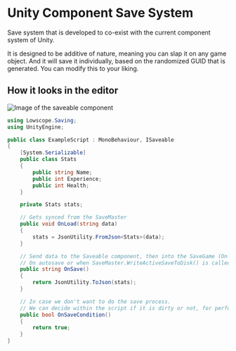 # Unity Component Save System
Save system that is developed to co-exist with the current component system of Unity.

It is designed to be additive of nature, meaning you can slap it on any game object.
And it will save it individually, based on the randomized GUID that is generated. You can modify this to your liking.


## How it looks in the editor
![Image of the saveable component](https://github.com/AlexMeesters/ComponentSaveSystem/blob/master/Images/Component-Clean.PNG)


```csharp
using Lowscope.Saving;
using UnityEngine;

public class ExampleScript : MonoBehaviour, ISaveable
{
    [System.Serializable]
    public class Stats
    {
        public string Name;
        public int Experience;
        public int Health;
    }

    private Stats stats;

    // Gets synced from the SaveMaster
    public void OnLoad(string data)
    {
        stats = JsonUtility.FromJson<Stats>(data);
    }

    // Send data to the Saveable component, then into the SaveGame (On request of the save master)
    // On autosave or when SaveMaster.WriteActiveSaveToDisk() is called
    public string OnSave()
    {
        return JsonUtility.ToJson(stats);
    }

    // In case we don't want to do the save process.
    // We can decide within the script if it is dirty or not, for performance.
    public bool OnSaveCondition()
    {
        return true;
    }
}
```
